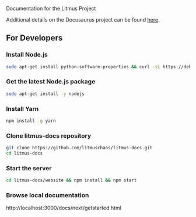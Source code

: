 Documentation for the Litmus Project

Additional details on the Docusaurus project can be found [here](https://docusaurus.io/docs/en/installation.html).
## For Developers

### Install Node.js

```bash
sudo apt-get install python-software-properties && curl -sL https://deb.nodesource.com/setup_9.x | sudo -E bash -
```

### Get the latest Node.js package

```bash
sudo apt-get install -y nodejs
```

### Install Yarn

```bash
npm install -g yarn
```

### Clone litmus-docs repository

```bash
git clone https://github.com/litmuschaos/litmus-docs.git 
cd litmus-docs
```

### Start the server

```bash
cd litmus-docs/website && npm install && npm start
```
### Browse local documentation

http://localhost:3000/docs/next/getstarted.html

